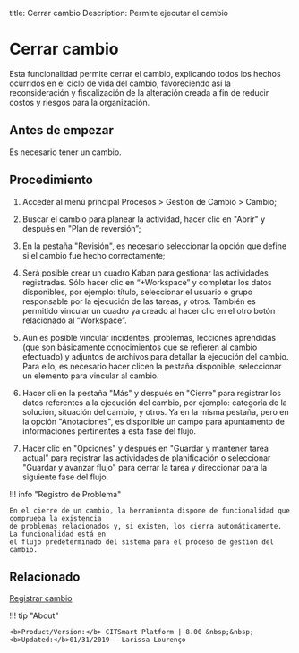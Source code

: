 title: Cerrar cambio
Description: Permite ejecutar el cambio 
# Cerrar cambio 

Esta funcionalidad permite cerrar el cambio, explicando todos los hechos ocurridos en el ciclo de vida del cambio, favoreciendo así la reconsideración y fiscalización de la alteración creada a fin de reducir costos y riesgos para la organización.

Antes de empezar
----------------

Es necesario tener un cambio.  

Procedimiento 
-------------

1.  Acceder al menú principal Procesos \>
    Gestión de Cambio \> Cambio;

2.  Buscar el cambio para planear la actividad, hacer clic en "Abrir" y después
    en "Plan de reversión”;

3.  En la pestaña "Revisión", es necesario seleccionar la opción que define si el cambio
    fue hecho correctamente;

4.  Será posible crear un cuadro Kaban para gestionar las actividades registradas. Sólo
    hacer clic en “+Workspace” y completar los datos disponibles, por ejemplo: título,
    seleccionar el usuario o grupo responsable por la ejecución de las tareas, y otros.
    También es permitido vincular un cuadro ya creado al hacer clic en el otro botón relacionado
    al “Workspace”.

5.  Aún es posible vincular incidentes, problemas, lecciones aprendidas (que son básicamente 
    conocimientos que se refieren al cambio efectuado) y adjuntos de archivos para detallar la 
    ejecución del cambio. Para ello, es necesario hacer clicen la pestaña disponible, seleccionar 
    un elemento para vincular al cambio.

6.  Hacer cli en la pestaña "Más" y después en "Cierre" para registrar los datos
    referentes a la ejecución del cambio, por ejemplo: categoría de la solución,
    situación del cambio, y otros. Ya en la misma pestaña, pero en la opción "Anotaciones",
    es disponible un campo para apuntamento de informaciones pertinentes a esta fase del flujo.

7.  Hacer clic en "Opciones" y después en "Guardar y mantener tarea actual" para registrar
    las actividades de planificación o seleccionar "Guardar y avanzar flujo" para cerrar la tarea
    y direccionar para la siguiente fase del flujo.

!!! info "Registro de Problema"

    En el cierre de un cambio, la herramienta dispone de funcionalidad que comprueba la existencia 
    de problemas relacionados y, si existen, los cierra automáticamente. La funcionalidad está en 
    el flujo predeterminado del sistema para el proceso de gestión del cambio.

Relacionado 
------------

[Registrar cambio](/pt-br/citsmart-platform-8/processes/change/use/register-change.html)

!!! tip "About"

    <b>Product/Version:</b> CITSmart Platform | 8.00 &nbsp;&nbsp;
    <b>Updated:</b>01/31/2019 – Larissa Lourenço

